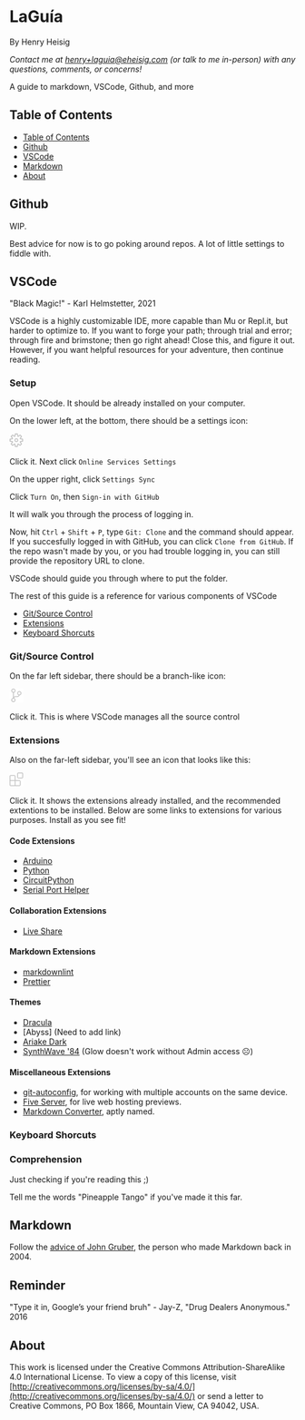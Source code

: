 # LaGuía

By Henry Heisig

_Contact me at [henry+laguia@eheisig.com](mailto:henry+laguia@eheisig.com) (or talk to me in-person) with any questions, comments, or concerns!_

A guide to markdown, VSCode, Github, and more

## Table of Contents

- [Table of Contents](#TableofContents)
- [Github](#Github)
- [VSCode](#VSCode)
- [Markdown](#Markdown)
- [About](#About)

## Github

WIP.

Best advice for now is to go poking around repos. A lot of little settings to fiddle with.

## VSCode

"Black Magic!" - Karl Helmstetter, 2021

VSCode is a highly customizable IDE, more capable than Mu or Repl.it, but harder to optimize to. If you want to forge your path; through trial and error; through fire and brimstone; then go right ahead! Close this, and figure it out. However, if you want helpful resources for your adventure, then continue reading.

### Setup

Open VSCode. It should be already installed on your computer.

On the lower left, at the bottom, there should be a settings icon:

![Settings](/Images/settings-gear.png)

Click it. Next click `Online Services Settings`

On the upper right, click `Settings Sync`

Click `Turn On`, then `Sign-in with GitHub`

It will walk you through the process of logging in.

Now, hit `Ctrl` + `Shift` + `P`, type `Git: Clone` and the command should appear. If you succesfully logged in with GitHub, you can click `Clone from GitHub`. If the repo wasn't made by you, or you had trouble logging in, you can still provide the repository URL to clone.

VSCode should guide you through where to put the folder.

The rest of this guide is a reference for various components of VSCode

- [Git/Source Control](#gitsource-control)
- [Extensions](#extensions)
- [Keyboard Shorcuts](#keyboard-shorcuts)

### Git/Source Control

On the far left sidebar, there should be a branch-like icon:

![Source Control](/Images/source-control.png)

Click it. This is where VSCode manages all the source control

### Extensions

Also on the far-left sidebar, you'll see an icon that looks like this:

![Extensions](/Images/extensions.png)

Click it. It shows the extensions already installed, and the recommended extentions to be installed. Below are some links to extensions for various purposes. Install as you see fit!

#### Code Extensions

- [Arduino](https://marketplace.visualstudio.com/items?itemName=vsciot-vscode.vscode-arduino)
- [Python](https://marketplace.visualstudio.com/items?itemName=ms-python.python)
- [CircuitPython](https://marketplace.visualstudio.com/items?itemName=joedevivo.vscode-circuitpython)
- [Serial Port Helper](https://marketplace.visualstudio.com/items?itemName=hancel.serialport-helper)

#### Collaboration Extensions

- [Live Share](https://marketplace.visualstudio.com/items?itemName=MS-vsliveshare.vsliveshare)

#### Markdown Extensions

- [markdownlint](https://marketplace.visualstudio.com/items?itemName=DavidAnson.vscode-markdownlint)
- [Prettier](https://marketplace.visualstudio.com/items?itemName=esbenp.prettier-vscode)

#### Themes

- [Dracula](https://marketplace.visualstudio.com/items?itemName=dracula-theme.theme-dracula)
- [Abyss] (Need to add link)
- [Ariake Dark](https://marketplace.visualstudio.com/items?itemName=wart.ariake-dark)
- [SynthWave '84](https://marketplace.visualstudio.com/items?itemName=RobbOwen.synthwave-vscode) (Glow doesn't work without Admin access ☹)

#### Miscellaneous Extensions

- [git-autoconfig](https://marketplace.visualstudio.com/items?itemName=shyykoserhiy.git-autoconfig), for working with multiple accounts on the same device.
- [Five Server](https://marketplace.visualstudio.com/items?itemName=yandeu.five-server), for live web hosting previews.
- [Markdown Converter](https://marketplace.visualstudio.com/items?itemName=manuth.markdown-converter), aptly named.

### Keyboard Shorcuts

### Comprehension

Just checking if you're reading this ;)

Tell me the words "Pineapple Tango" if you've made it this far.

## Markdown

Follow the [advice of John Gruber](https://daringfireball.net/projects/markdown/basics), the person who made Markdown back in 2004.

## Reminder

"Type it in, Google’s your friend bruh" - Jay-Z, "Drug Dealers Anonymous." 2016

## About

This work is licensed under the Creative Commons Attribution-ShareAlike 4.0 International License. To view a copy of this license, visit [http://creativecommons.org/licenses/by-sa/4.0/](http://creativecommons.org/licenses/by-sa/4.0/) or send a letter to Creative Commons, PO Box 1866, Mountain View, CA 94042, USA.

